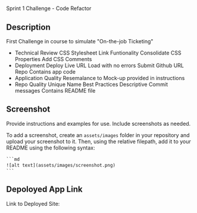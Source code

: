 # <Your-Project-Title>
Sprint 1 Challenge - Code Refactor

## Description

First Challenge in course to simulate "On-the-job Ticketing"

- Technical
    Review CSS Stylesheet
        Link Funtionality
        Consolidate CSS Properties
        Add CSS Comments
- Deployment
    Deploy Live URL
    Load with no errors
    Submit Github URL
    Repo Contains app code
- Application Quality
    Resemalance to Mock-up provided in instructions
- Repo Quality
    Unique Name
    Best Practices
    Descriptive Commit messages
    Contains README file

## Screenshot

Provide instructions and examples for use. Include screenshots as needed.

To add a screenshot, create an `assets/images` folder in your repository and upload your screenshot to it. Then, using the relative filepath, add it to your README using the following syntax:

    ```md
    ![alt text](assets/images/screenshot.png)
    ```

## Depoloyed App Link

Link to Deployed Site: 
